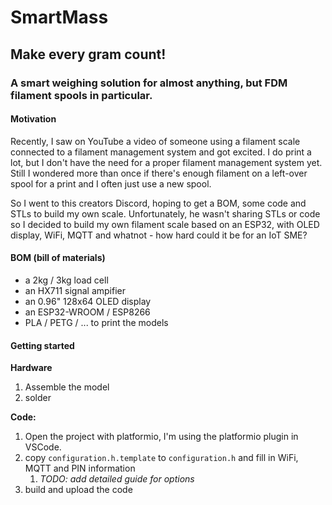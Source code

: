 # SmartMass
## Make every gram count!

### A smart weighing solution for almost anything, but FDM filament spools in particular. 

#### Motivation

Recently, I saw on YouTube a video of someone using a filament scale connected to a filament management system and got excited. I do print a lot, but I don't have the need for a proper filament management system yet. Still I wondered more than once if there's enough filament on a left-over spool for a print and I often just use a new spool.

So I went to this creators Discord, hoping to get a BOM, some code and STLs to build my own scale. Unfortunately, he wasn't sharing STLs or code so I decided to build my own filament scale based on an ESP32, with OLED display, WiFi, MQTT and whatnot - how hard could it be for an IoT SME?

#### BOM (bill of materials)

- a 2kg / 3kg load cell
- an HX711 signal ampifier
- an 0.96" 128x64 OLED display
- an ESP32-WROOM / ESP8266
- PLA / PETG / ... to print the models

#### Getting started

**Hardware**
1. Assemble the model
2. solder 

**Code:**
1. Open the project with platformio, I'm using the platformio plugin in VSCode.
2. copy ```configuration.h.template``` to ```configuration.h``` and fill in WiFi, MQTT and PIN information 
    1. *TODO: add detailed guide for options*
3. build and upload the code

